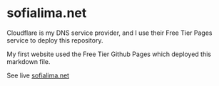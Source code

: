 # sofialima.net

Cloudflare is my DNS service provider, and I use their Free Tier Pages service to deploy this repository.

My first website used the Free Tier Github Pages which deployed this markdown file.

See live [sofialima.net](sofialima.net)
